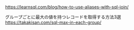 https://learnsql.com/blog/how-to-use-aliases-with-sql-join/

グループごとに最大の値を持つレコードを取得する方法3選
https://takakisan.com/sql-max-in-each-group/
